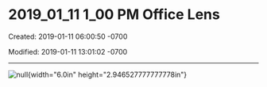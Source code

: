 # 2019_01_11 1_00 PM Office Lens

Created: 2019-01-11 06:00:50 -0700

Modified: 2019-01-11 13:01:02 -0700

---

![null](../media/Pages-2019_01_11-1_00-PM-Office-Lens-image1.jpg){width="6.0in" height="2.946527777777778in"}
